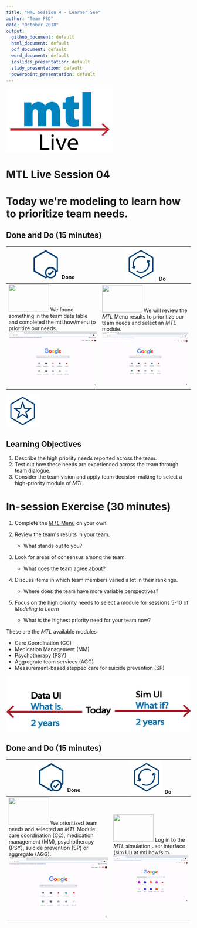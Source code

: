 ```yaml
---
title: "MTL Session 4 - Learner See"
author: "Team PSD"
date: "October 2018"
output: 
  github_document: default
  html_document: default
  pdf_document: default
  word_document: default
  ioslides_presentation: default
  slidy_presentation: default
  powerpoint_presentation: default
---
```


[<img src = "https://github.com/lzim/teampsd/blob/master/resources/logos/mtl_live_sq_sm.png"
     height = "175" width = "290">](#.)  

# MTL Live Session 04

# Today we're modeling to learn how to prioritize team needs.

## Done and Do (15 minutes)
<!-- Do/Done Tables -->
| [<img src = "https://github.com/lzim/teampsd/blob/master/resources/icons/done.png" height = "80" width = "80">](#.) **Done** | [<img src = "https://github.com/lzim/teampsd/blob/master/resources/icons/do.png" height = "90" width = "90">](#.) **Do** |
| --- | --- | 
|[<img src = "https://raw.githubusercontent.com/lzim/teampsd/master/resources/logos/mtl_how_menu.png" height = "75" width = "110">](http://mtl.how/menu) We found something in the team data table and completed the mtl.how/menu to prioritize our needs. [![](https://raw.githubusercontent.com/lzim/teampsd/master/resources/gifs/mtl_menu.gif)](#.)| [<img src = "https://raw.githubusercontent.com/lzim/teampsd/master/resources/logos/mtl_how_menu.png" height = "75" width = "110">](http://mtl.how/menu) We will review the _MTL_ Menu results to prioritize our team needs and select an _MTL_ module. [![](https://raw.githubusercontent.com/lzim/teampsd/master/resources/gifs/mtl_menu.gif)](#.)| 

<!-- Learning Objectives Icon --> 
[<img src = "https://github.com/lzim/teampsd/blob/master/resources/icons/learning_objectives.png" height = "90" width = "90" style ="display: inline-block"/>](#.)

## Learning Objectives

1. Describe the high priority needs reported across the team.
2. Test out how these needs are experienced across the team through team dialogue.
3. Consider the team vision and apply team decision-making to select a high-priority module of *MTL*.

# In-session Exercise (30 minutes)

1. Complete the [*MTL* Menu](https://mtl.how/menu) on your own.

2. Review the team's results in your team. 
    + What stands out to you?

3. Look for areas of consensus among the team. 
    + What does the team agree about?

4. Discuss items in which team members varied a lot in their rankings. 
    + Where does the team have more variable perspectives?

5. Focus on the high priority needs to select a module for sessions 5-10 of *Modeling to Learn*
    + What is the highest priority need for your team now?

These are the *MTL* available modules
- Care Coordination (CC)
- Medication Management (MM)
- Psychotherapy (PSY)
- Aggregrate team services (AGG)
- Measurement-based stepped care for suicide prevention (SP)

[<img src = "https://raw.githubusercontent.com/lzim/teampsd/master/resources/illustrations/data_ui_sim_ui.png">](#.)

## Done and Do (15 minutes)
<!-- Do/Done Tables -->
| [<img src = "https://github.com/lzim/teampsd/blob/master/resources/icons/done.png" height = "80" width = "80">](#.) **Done** | [<img src = "https://github.com/lzim/teampsd/blob/master/resources/icons/do.png" height = "90" width = "90">](#.) **Do** |
| --- | --- | 
| [<img src = "https://raw.githubusercontent.com/lzim/teampsd/master/resources/logos/mtl_how_menu.png" height = "75" width = "110">](http://mtl.how/menu) We prioritized team needs and selected an _MTL_ Module: care coordination (CC), medication management (MM), psychotherapy (PSY), suicide prevention (SP) or aggregate (AGG). [![](https://raw.githubusercontent.com/lzim/teampsd/master/resources/gifs/mtl_menu.gif)](#.)| [<img src = "https://raw.githubusercontent.com/lzim/teampsd/master/resources/logos/mtl_how_data_sm.png" height = "75" width = "110">](http://mtl.how/data) Log in to the _MTL_ simulation user interface (sim UI) at mtl.how/sim. [![](https://raw.githubusercontent.com/lzim/teampsd/master/resources/gifs/sim_ui_1.gif)](#.)| 

